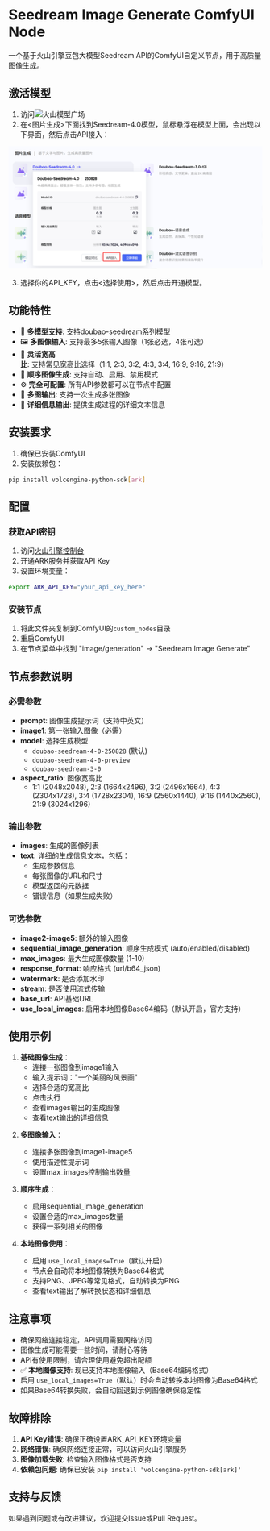 # Seedream Image Generate ComfyUI Node

一个基于火山引擎豆包大模型Seedream API的ComfyUI自定义节点，用于高质量图像生成。

<!-- 
使用示例：添加节点界面截图
![节点界面](images/screenshots/node-interface.png)
-->
## 激活模型
1. 访问![火山模型广场](https://console.volcengine.com/ark/region:ark+cn-beijing/model?vendor=Bytedance&view=DEFAULT_VIEW)
2. 在<图片生成>下面找到Seedream-4.0模型，鼠标悬浮在模型上面，会出现以下界面，然后点击API接入：

![Seedream-4.0模型激活](images/screenshots/Seedream-4.0.png)

3. 选择你的API_KEY，点击<选择使用>，然后点击开通模型。
## 功能特性

- 🎨 **多模型支持**: 支持doubao-seedream系列模型
- 🖼️ **多图像输入**: 支持最多5张输入图像（1张必选，4张可选）
- 📐 **灵活宽高比**: 支持常见宽高比选择（1:1, 2:3, 3:2, 4:3, 3:4, 16:9, 9:16, 21:9）
- 🔄 **顺序图像生成**: 支持自动、启用、禁用模式
- ⚙️ **完全可配置**: 所有API参数都可以在节点中配置
- 🎯 **多图输出**: 支持一次生成多张图像
- 📄 **详细信息输出**: 提供生成过程的详细文本信息

## 安装要求

1. 确保已安装ComfyUI
2. 安装依赖包：
```bash
pip install volcengine-python-sdk[ark]
```

## 配置

### 获取API密钥
1. 访问[火山引擎控制台](https://console.volcengine.com/)
2. 开通ARK服务并获取API Key
3. 设置环境变量：
```bash
export ARK_API_KEY="your_api_key_here"
```

### 安装节点
1. 将此文件夹复制到ComfyUI的`custom_nodes`目录
2. 重启ComfyUI
3. 在节点菜单中找到 "image/generation" → "Seedream Image Generate"

## 节点参数说明

### 必需参数
- **prompt**: 图像生成提示词（支持中英文）
- **image1**: 第一张输入图像（必需）
- **model**: 选择生成模型
  - `doubao-seedream-4-0-250828` (默认)
  - `doubao-seedream-4-0-preview`
  - `doubao-seedream-3-0`
- **aspect_ratio**: 图像宽高比
  - 1:1 (2048x2048), 2:3 (1664x2496), 3:2 (2496x1664), 4:3 (2304x1728), 3:4 (1728x2304), 16:9 (2560x1440), 9:16 (1440x2560), 21:9 (3024x1296)

### 输出参数
- **images**: 生成的图像列表
- **text**: 详细的生成信息文本，包括：
  - 生成参数信息
  - 每张图像的URL和尺寸
  - 模型返回的元数据
  - 错误信息（如果生成失败）

### 可选参数
- **image2-image5**: 额外的输入图像
- **sequential_image_generation**: 顺序生成模式 (auto/enabled/disabled)
- **max_images**: 最大生成图像数量 (1-10)
- **response_format**: 响应格式 (url/b64_json)
- **watermark**: 是否添加水印
- **stream**: 是否使用流式传输
- **base_url**: API基础URL
- **use_local_images**: 启用本地图像Base64编码（默认开启，官方支持）

## 使用示例

<!-- 
工作流程示例图片
![工作流示例](images/workflow/basic-workflow.png)
-->

1. **基础图像生成**：
   - 连接一张图像到image1输入
   - 输入提示词："一个美丽的风景画"
   - 选择合适的宽高比
   - 点击执行
   - 查看images输出的生成图像
   - 查看text输出的详细信息

<!-- 
节点参数截图
![节点参数](images/screenshots/node-parameters.png)
-->

2. **多图像输入**：
   - 连接多张图像到image1-image5
   - 使用描述性提示词
   - 设置max_images控制输出数量

3. **顺序生成**：
   - 启用sequential_image_generation
   - 设置合适的max_images数量
   - 获得一系列相关的图像

4. **本地图像使用**：
   - 启用 `use_local_images=True`（默认开启）
   - 节点会自动将本地图像转换为Base64格式
   - 支持PNG、JPEG等常见格式，自动转换为PNG
   - 查看text输出了解转换状态和详细信息

<!-- 
生成结果示例
<div align="center">
  <img src="images/examples/input-image.png" alt="输入图像" width="300">
  <img src="images/examples/output-image.png" alt="生成结果" width="300">
  <p><em>左：输入图像 | 右：生成结果</em></p>
</div>
-->

## 注意事项

- 确保网络连接稳定，API调用需要网络访问
- 图像生成可能需要一些时间，请耐心等待
- API有使用限制，请合理使用避免超出配额
- ✅ **本地图像支持**: 现已支持本地图像输入（Base64编码格式）
- 启用 `use_local_images=True`（默认）时会自动转换本地图像为Base64格式
- 如果Base64转换失败，会自动回退到示例图像确保稳定性

## 故障排除

1. **API Key错误**: 确保正确设置ARK_API_KEY环境变量
2. **网络错误**: 确保网络连接正常，可以访问火山引擎服务
3. **图像加载失败**: 检查输入图像格式是否支持
4. **依赖包问题**: 确保已安装 `pip install 'volcengine-python-sdk[ark]'`

## 支持与反馈

如果遇到问题或有改进建议，欢迎提交Issue或Pull Request。
